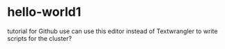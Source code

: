 # hello-world1
tutorial for Github use
can use this editor instead of Textwrangler to write scripts for the cluster?
